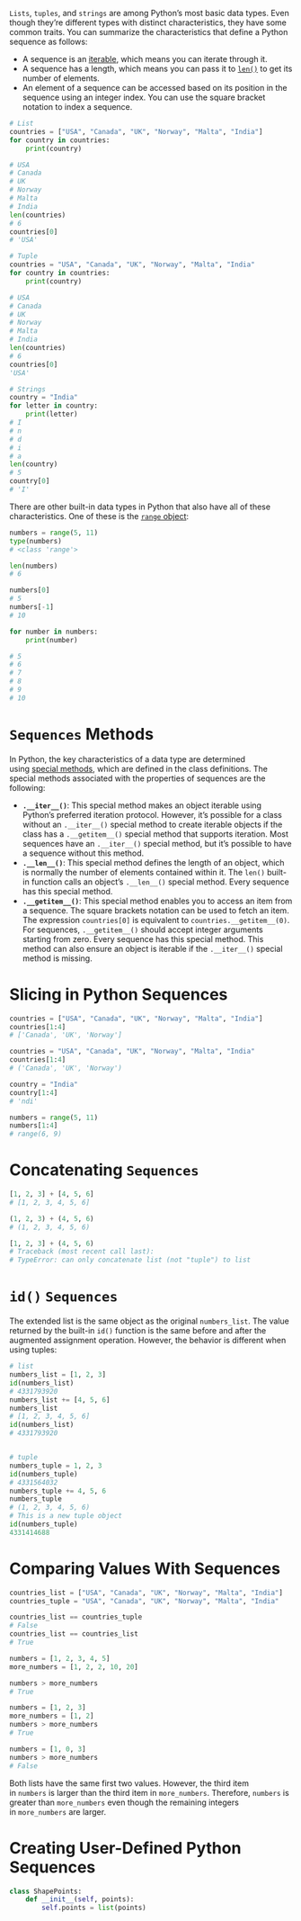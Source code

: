 `Lists`, `tuples`, and `strings` are among Python’s most basic data types. Even though they’re different types with distinct characteristics, they have some common traits. You can summarize the characteristics that define a Python sequence as follows:

- A sequence is an [iterable](https://realpython.com/python-iterators-iterables/), which means you can iterate through it.
- A sequence has a length, which means you can pass it to [`len()`](https://realpython.com/len-python-function/) to get its number of elements.
- An element of a sequence can be accessed based on its position in the sequence using an integer index. You can use the square bracket notation to index a sequence.
```python
# List
countries = ["USA", "Canada", "UK", "Norway", "Malta", "India"]
for country in countries:
    print(country)

# USA
# Canada
# UK
# Norway
# Malta
# India
len(countries)
# 6
countries[0]
# 'USA'

# Tuple
countries = "USA", "Canada", "UK", "Norway", "Malta", "India"
for country in countries:
    print(country)

# USA
# Canada
# UK
# Norway
# Malta
# India
len(countries)
# 6
countries[0]
'USA'

# Strings
country = "India"
for letter in country:
    print(letter)
# I
# n
# d
# i
# a
len(country)
# 5
country[0]
# 'I'
```

There are other built-in data types in Python that also have all of these characteristics. One of these is the [`range` object](https://realpython.com/python-range/):
```python
numbers = range(5, 11)
type(numbers)
# <class 'range'>

len(numbers)
# 6

numbers[0]
# 5
numbers[-1]
# 10

for number in numbers:
    print(number)

# 5
# 6
# 7
# 8
# 9
# 10
```
# `Sequences` Methods
In Python, the key characteristics of a data type are determined using [special methods](https://realpython.com/python-magic-methods/), which are defined in the class definitions. The special methods associated with the properties of sequences are the following:

- **`.__iter__()`**: This special method makes an object iterable using Python’s preferred iteration protocol. However, it’s possible for a class without an `.__iter__()` special method to create iterable objects if the class has a `.__getitem__()` special method that supports iteration. Most sequences have an `.__iter__()` special method, but it’s possible to have a sequence without this method.
- **`.__len__()`**: This special method defines the length of an object, which is normally the number of elements contained within it. The `len()` built-in function calls an object’s `.__len__()` special method. Every sequence has this special method.
- **`.__getitem__()`**: This special method enables you to access an item from a sequence. The square brackets notation can be used to fetch an item. The expression `countries[0]` is equivalent to `countries.__getitem__(0)`. For sequences, `.__getitem__()` should accept integer arguments starting from zero. Every sequence has this special method. This method can also ensure an object is iterable if the `.__iter__()` special method is missing.
# Slicing in Python Sequences[](https://realpython.com/python-sequences/#slicing-in-python-sequences "Permanent link")
```python
countries = ["USA", "Canada", "UK", "Norway", "Malta", "India"]
countries[1:4]
# ['Canada', 'UK', 'Norway']

countries = "USA", "Canada", "UK", "Norway", "Malta", "India"
countries[1:4]
# ('Canada', 'UK', 'Norway')

country = "India"
country[1:4]
# 'ndi'

numbers = range(5, 11)
numbers[1:4]
# range(6, 9)
```
# Concatenating `Sequences`
```python
[1, 2, 3] + [4, 5, 6]
# [1, 2, 3, 4, 5, 6]

(1, 2, 3) + (4, 5, 6)
# (1, 2, 3, 4, 5, 6)

[1, 2, 3] + (4, 5, 6)
# Traceback (most recent call last):
# TypeError: can only concatenate list (not "tuple") to list
```
# `id()` `Sequences`
The extended list is the same object as the original `numbers_list`. The value returned by the built-in `id()` function is the same before and after the augmented assignment operation. However, the behavior is different when using tuples:
```python
# list
numbers_list = [1, 2, 3]
id(numbers_list)
# 4331793920
numbers_list += [4, 5, 6]
numbers_list
# [1, 2, 3, 4, 5, 6]
id(numbers_list)
# 4331793920


# tuple
numbers_tuple = 1, 2, 3
id(numbers_tuple)
# 4331564032
numbers_tuple += 4, 5, 6
numbers_tuple
# (1, 2, 3, 4, 5, 6)
# This is a new tuple object
id(numbers_tuple)
4331414688
```

# Comparing Values With Sequences
```python
countries_list = ["USA", "Canada", "UK", "Norway", "Malta", "India"]
countries_tuple = "USA", "Canada", "UK", "Norway", "Malta", "India"

countries_list == countries_tuple
# False
countries_list == countries_list
# True

numbers = [1, 2, 3, 4, 5]
more_numbers = [1, 2, 2, 10, 20]

numbers > more_numbers
# True

numbers = [1, 2, 3]
more_numbers = [1, 2]
numbers > more_numbers
# True

numbers = [1, 0, 3]
numbers > more_numbers
# False
```
Both lists have the same first two values. However, the third item in `numbers` is larger than the third item in `more_numbers`. Therefore, `numbers` is greater than `more_numbers` even though the remaining integers in `more_numbers` are larger.

# Creating User-Defined Python Sequences
```python
class ShapePoints:
    def __init__(self, points):
        self.points = list(points)
```